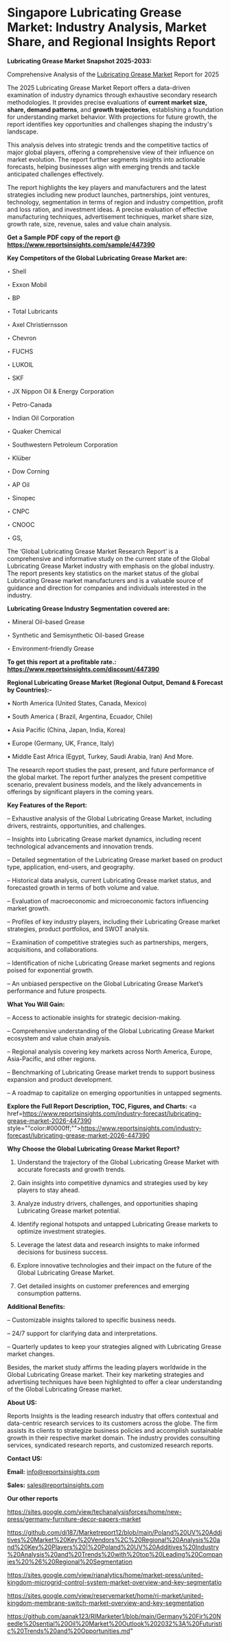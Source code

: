 # Singapore Lubricating Grease Market: Industry Analysis, Market Share, and Regional Insights Report

<strong>Lubricating Grease Market Snapshot 2025-2033:</strong>

Comprehensive Analysis of the <a href=https://www.reportsinsights.com/sample/447390>Lubricating Grease Market</a> Report for 2025

The 2025 Lubricating Grease Market Report offers a data-driven examination of industry dynamics through exhaustive secondary research methodologies. It provides precise evaluations of <strong>current market size, share, demand patterns</strong>, and <strong>growth trajectories</strong>, establishing a foundation for understanding market behavior. With projections for future growth, the report identifies key opportunities and challenges shaping the industry's landscape.

This analysis delves into strategic trends and the competitive tactics of major global players, offering a comprehensive view of their influence on market evolution. The report further segments insights into actionable forecasts, helping businesses align with emerging trends and tackle anticipated challenges effectively.

The report highlights the key players and manufacturers and the latest strategies including new product launches, partnerships, joint ventures, technology, segmentation in terms of region and industry competition, profit and loss ration, and investment ideas. A precise evaluation of effective manufacturing techniques, advertisement techniques, market share size, growth rate, size, revenue, sales and value chain analysis.

<strong>Get a Sample PDF copy of the report @ <a href=https://www.reportsinsights.com/sample/447390 style=color:#0000ff;>https://www.reportsinsights.com/sample/447390</a></strong>

<strong>Key Competitors of the Global Lubricating Grease Market are:</strong>

‣ Shell

‣ Exxon Mobil

‣ BP

‣ Total Lubricants

‣ Axel Christiernsson

‣ Chevron

‣ FUCHS

‣ LUKOIL

‣ SKF

‣ JX Nippon Oil & Energy Corporation

‣ Petro-Canada

‣ Indian Oil Corporation

‣ Quaker Chemical

‣ Southwestern Petroleum Corporation

‣ Klüber

‣ Dow Corning

‣ AP Oil

‣ Sinopec

‣ CNPC

‣ CNOOC

‣ GS,

The ‘Global Lubricating Grease Market Research Report’ is a comprehensive and informative study on the current state of the Global Lubricating Grease Market industry with emphasis on the global industry. The report presents key statistics on the market status of the global Lubricating Grease market manufacturers and is a valuable source of guidance and direction for companies and individuals interested in the industry.

<strong>Lubricating Grease Industry Segmentation covered are:</strong>

‣ Mineral Oil-based Grease

‣ Synthetic and Semisynthetic Oil-based Grease

‣ Environment-friendly Grease

<strong>To get this report at a profitable rate.: <a href=https://www.reportsinsights.com/discount/447390 style=color:#0000ff;>https://www.reportsinsights.com/discount/447390</a></strong>

<strong>Regional Lubricating Grease Market (Regional Output, Demand &amp; Forecast by Countries):-</strong>

• North America (United States, Canada, Mexico)

• South America ( Brazil, Argentina, Ecuador, Chile)

• Asia Pacific (China, Japan, India, Korea)

• Europe (Germany, UK, France, Italy)

• Middle East Africa (Egypt, Turkey, Saudi Arabia, Iran) And More.

The research report studies the past, present, and future performance of the global market. The report further analyzes the present competitive scenario, prevalent business models, and the likely advancements in offerings by significant players in the coming years.

<strong>Key Features of the Report:</strong>

– Exhaustive analysis of the Global Lubricating Grease Market, including drivers, restraints, opportunities, and challenges.

– Insights into Lubricating Grease market dynamics, including recent technological advancements and innovation trends.

– Detailed segmentation of the Lubricating Grease market based on product type, application, end-users, and geography.

– Historical data analysis, current Lubricating Grease market status, and forecasted growth in terms of both volume and value.

– Evaluation of macroeconomic and microeconomic factors influencing market growth.

– Profiles of key industry players, including their Lubricating Grease market strategies, product portfolios, and SWOT analysis.

– Examination of competitive strategies such as partnerships, mergers, acquisitions, and collaborations.

– Identification of niche Lubricating Grease market segments and regions poised for exponential growth.

– An unbiased perspective on the Global Lubricating Grease Market’s performance and future prospects.

<strong>What You Will Gain:</strong>

– Access to actionable insights for strategic decision-making.

– Comprehensive understanding of the Global Lubricating Grease Market ecosystem and value chain analysis.

– Regional analysis covering key markets across North America, Europe, Asia-Pacific, and other regions.

– Benchmarking of Lubricating Grease market trends to support business expansion and product development.

– A roadmap to capitalize on emerging opportunities in untapped segments.

<strong>Explore the Full Report Description, TOC, Figures, and Charts:</strong>
<a href=https://www.reportsinsights.com/industry-forecast/lubricating-grease-market-2026-447390 style=""color:#0000ff;"">https://www.reportsinsights.com/industry-forecast/lubricating-grease-market-2026-447390</a>

<strong>Why Choose the Global Lubricating Grease Market Report?</strong>

1. Understand the trajectory of the Global Lubricating Grease Market with accurate forecasts and growth trends.

2. Gain insights into competitive dynamics and strategies used by key players to stay ahead.

3. Analyze industry drivers, challenges, and opportunities shaping Lubricating Grease market potential.

4. Identify regional hotspots and untapped Lubricating Grease markets to optimize investment strategies.

5. Leverage the latest data and research insights to make informed decisions for business success.

6. Explore innovative technologies and their impact on the future of the Global Lubricating Grease Market.

7. Get detailed insights on customer preferences and emerging consumption patterns.

<strong>Additional Benefits:</strong>

– Customizable insights tailored to specific business needs.

– 24/7 support for clarifying data and interpretations.

– Quarterly updates to keep your strategies aligned with Lubricating Grease market changes.

Besides, the market study affirms the leading players worldwide in the Global Lubricating Grease market. Their key marketing strategies and advertising techniques have been highlighted to offer a clear understanding of the Global Lubricating Grease market.

<strong><strong>About US</strong>:</strong>

Reports Insights is the leading research industry that offers contextual and data-centric research services to its customers across the globe. The firm assists its clients to strategize business policies and accomplish sustainable growth in their respective market domain. The industry provides consulting services, syndicated research reports, and customized research reports.

<strong>Contact US:</strong>

<p class=><b>Email:</b> <a href=mailto:info@reportsinsights.com>info@reportsinsights.com</a></p>
<p class=><b>Sales:</b> <a href=mailto:sales@reportsinsights.com>sales@reportsinsights.com</a></p>

<strong>Our other reports</strong>

<a href=https://sites.google.com/view/techanalysisforces/home/new-press/germany-furniture-decor-papers-market>https://sites.google.com/view/techanalysisforces/home/new-press/germany-furniture-decor-papers-market</a>

<a href=https://github.com/di187/Marketreport12/blob/main/Poland%20UV%20Additives%20Market%20Key%20Vendors%2C%20Regional%20Analysis%20and%20Key%20Players%20|%20Poland%20UV%20Additives%20Industry%20Analysis%20and%20Trends%20with%20top%20Leading%20Companies%20%26%20Regional%20Segmentation>https://github.com/di187/Marketreport12/blob/main/Poland%20UV%20Additives%20Market%20Key%20Vendors%2C%20Regional%20Analysis%20and%20Key%20Players%20|%20Poland%20UV%20Additives%20Industry%20Analysis%20and%20Trends%20with%20top%20Leading%20Companies%20%26%20Regional%20Segmentation</a>

<a href=https://sites.google.com/view/rianalytics/home/market-press/united-kingdom-microgrid-control-system-market-overview-and-key-segmentatio>https://sites.google.com/view/rianalytics/home/market-press/united-kingdom-microgrid-control-system-market-overview-and-key-segmentatio</a>

<a href=https://sites.google.com/view/reservemarket/home/ri-market/united-kingdom-membrane-switch-market-overview-and-key-segmentation>https://sites.google.com/view/reservemarket/home/ri-market/united-kingdom-membrane-switch-market-overview-and-key-segmentation</a>

<a href=https://github.com/aanak123/RIMarketer1/blob/main/Germany%20Fir%20Needle%20sential%20Oil%20Market%20Outlook%202032%3A%20Futuristic%20Trends%20and%20Opportunities.md>https://github.com/aanak123/RIMarketer1/blob/main/Germany%20Fir%20Needle%20sential%20Oil%20Market%20Outlook%202032%3A%20Futuristic%20Trends%20and%20Opportunities.md</a>"
